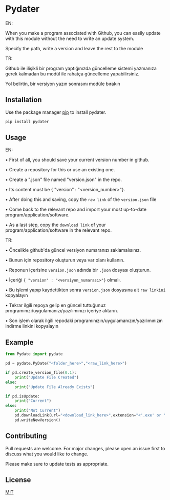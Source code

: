 # Pydater
EN:

When you make a program associated with Github, you can easily update with this module without the need to write an update system.

Specify the path, write a version and leave the rest to the module

TR:

Github ile ilişikli bir program yaptığınızda güncelleme sistemi yazmanıza gerek kalmadan bu modül ile rahatça güncelleme yapabilirsiniz.

Yol belirtin, bir versiyon yazın sonrasını modüle bırakın

## Installation

Use the package manager [pip](https://pip.pypa.io/en/stable/) to install pydater.

```bash
pip install pydater
```

## Usage
EN:

• First of all, you should save your current version number in github.

• Create a repository for this or use an existing one.

• Create a ".json" file named "version.json" in the repo.

• Its content must be { "version" : "<version_number>"}.

• After doing this and saving, copy the `raw link` of the `version.json` file

• Come back to the relevant repo and import your most up-to-date program/application/software.

• As a last step, copy the `download link` of your program/application/software in the relevant repo.

TR:

• Öncelikle github'da güncel versiyon numaranızı saklamalısınız.

• Bunun için repository oluşturun veya var olanı kullanın.

• Reponun içerisine `version.json` adında bir `.json` dosyası oluşturun.

• İçeriği `{ "version" : "<versiyon_numarası>"}` olmalı.

• Bu işlemi yapıp kaydettikten sonra `version.json` dosyasına ait `raw linkini` kopyalayın

• Tekrar ilgili repoya gelip en güncel tuttuğunuz programınızı/uygulamanızı/yazılımınızı içeriye aktarın.

• Son işlem olarak ilgili repodaki programınızın/uygulamanızın/yazılımınızın indirme linkini kopyalayın
## Example
```python
from Pydate import pydate

pd = pydate.PyDate("<folder_here>","<raw_link_here>")

if pd.create_version_file(0.1):
    print("Update File Created")
else:
    print("Update File Already Exists")

if pd.isUpdate:
    print("Current")
else:
    print("Not Current")
    pd.downloadLink(url="<download_link_here>",extension="<'.exe' or '.pdf' or '.py' or 'bla_bla'>")
    pd.writeNewVersion()
```

## Contributing
Pull requests are welcome. For major changes, please open an issue first to discuss what you would like to change.

Please make sure to update tests as appropriate.

## License
[MIT](https://choosealicense.com/licenses/mit/)
